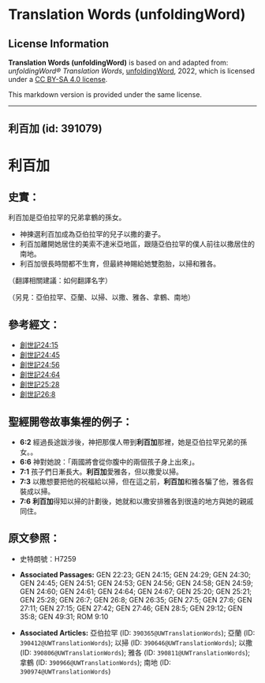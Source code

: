 # Translation Words (unfoldingWord)

## License Information

**Translation Words (unfoldingWord)** is based on and adapted from: _unfoldingWord® Translation Words_, [unfoldingWord](https://unfoldingword.org/utw), 2022, which is licensed under a [CC BY-SA 4.0 license](https://creativecommons.org/licenses/by-sa/4.0/legalcode.en).

This markdown version is provided under the same license.



--------------------------------

## 利百加 (id: 391079)

利百加
===

史實：
---

利百加是亞伯拉罕的兄弟拿鶴的孫女。

* 神揀選利百加成為亞伯拉罕的兒子以撒的妻子。
* 利百加離開她居住的美索不達米亞地區，跟隨亞伯拉罕的僕人前往以撒居住的南地。
* 利百加很長時間都不生育，但最終神賜給她雙胞胎，以掃和雅各。

（翻譯相關建議：如何翻譯名字）

（另見：亞伯拉罕、亞蘭、以掃、以撒、雅各、拿鶴、南地）

參考經文：
-----

* [創世記24:15](https://ref.ly/Gen24:15)
* [創世記24:45](https://ref.ly/Gen24:45)
* [創世記24:56](https://ref.ly/Gen24:56)
* [創世記24:64](https://ref.ly/Gen24:64)
* [創世記25:28](https://ref.ly/Gen25:28)
* [創世記26:8](https://ref.ly/Gen26:8)

聖經開卷故事集裡的例子：
------------

* **6:2** 經過長途跋涉後，神把那僕人帶到**利百加**那裡，她是亞伯拉罕兄弟的孫女。。
* **6:6** 神對她說：「兩國將會從你腹中的兩個孩子身上出來」。
* **7:1** 孩子們日漸長大。**利百加**愛雅各，但以撒愛以掃。
* **7:3** 以撒想要把他的祝福給以掃，但在這之前，**利百加**和雅各騙了他，雅各假裝成以掃。
* **7:6** **利百加**得知以掃的計劃後，她就和以撒安排雅各到很遠的地方與她的親戚同住。

原文參照：
-----

* 史特朗號：H7259

* **Associated Passages:** GEN 22:23; GEN 24:15; GEN 24:29; GEN 24:30; GEN 24:45; GEN 24:51; GEN 24:53; GEN 24:56; GEN 24:58; GEN 24:59; GEN 24:60; GEN 24:61; GEN 24:64; GEN 24:67; GEN 25:20; GEN 25:21; GEN 25:28; GEN 26:7; GEN 26:8; GEN 26:35; GEN 27:5; GEN 27:6; GEN 27:11; GEN 27:15; GEN 27:42; GEN 27:46; GEN 28:5; GEN 29:12; GEN 35:8; GEN 49:31; ROM 9:10
* **Associated Articles:** 亞伯拉罕 (ID: `390365@UWTranslationWords`); 亞蘭 (ID: `390412@UWTranslationWords`); 以掃 (ID: `390646@UWTranslationWords`); 以撒 (ID: `390806@UWTranslationWords`); 雅各 (ID: `390811@UWTranslationWords`); 拿鶴 (ID: `390966@UWTranslationWords`); 南地 (ID: `390974@UWTranslationWords`)

